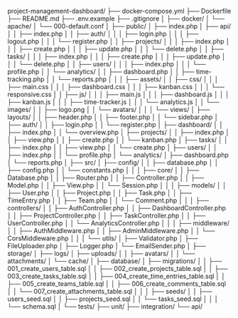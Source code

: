 project-management-dashboard/
├── docker-compose.yml
├── Dockerfile
├── README.md
├── .env.example
├── .gitignore
│
├── docker/
│   └── apache/
│       └── 000-default.conf
│
├── public/
│   ├── index.php
│   ├── api/
│   │   ├── index.php
│   │   ├── auth/
│   │   │   ├── login.php
│   │   │   ├── logout.php
│   │   │   └── register.php
│   │   ├── projects/
│   │   │   ├── index.php
│   │   │   ├── create.php
│   │   │   ├── update.php
│   │   │   └── delete.php
│   │   ├── tasks/
│   │   │   ├── index.php
│   │   │   ├── create.php
│   │   │   ├── update.php
│   │   │   └── delete.php
│   │   ├── users/
│   │   │   ├── index.php
│   │   │   └── profile.php
│   │   └── analytics/
│   │       ├── dashboard.php
│   │       ├── time-tracking.php
│   │       └── reports.php
│   │
│   ├── assets/
│   │   ├── css/
│   │   │   ├── main.css
│   │   │   ├── dashboard.css
│   │   │   ├── kanban.css
│   │   │   └── responsive.css
│   │   ├── js/
│   │   │   ├── main.js
│   │   │   ├── dashboard.js
│   │   │   ├── kanban.js
│   │   │   ├── time-tracker.js
│   │   │   └── analytics.js
│   │   └── images/
│   │       ├── logo.png
│   │       └── avatars/
│   │
│   └── views/
│       ├── layouts/
│       │   ├── header.php
│       │   ├── footer.php
│       │   └── sidebar.php
│       ├── auth/
│       │   ├── login.php
│       │   └── register.php
│       ├── dashboard/
│       │   ├── index.php
│       │   └── overview.php
│       ├── projects/
│       │   ├── index.php
│       │   ├── view.php
│       │   ├── create.php
│       │   └── kanban.php
│       ├── tasks/
│       │   ├── index.php
│       │   ├── view.php
│       │   └── create.php
│       ├── users/
│       │   ├── index.php
│       │   └── profile.php
│       └── analytics/
│           ├── dashboard.php
│           └── reports.php
│
├── src/
│   ├── config/
│   │   ├── database.php
│   │   ├── config.php
│   │   └── constants.php
│   │
│   ├── core/
│   │   ├── Database.php
│   │   ├── Router.php
│   │   ├── Controller.php
│   │   ├── Model.php
│   │   ├── View.php
│   │   └── Session.php
│   │
│   ├── models/
│   │   ├── User.php
│   │   ├── Project.php
│   │   ├── Task.php
│   │   ├── TimeEntry.php
│   │   ├── Team.php
│   │   └── Comment.php
│   │
│   ├── controllers/
│   │   ├── AuthController.php
│   │   ├── DashboardController.php
│   │   ├── ProjectController.php
│   │   ├── TaskController.php
│   │   ├── UserController.php
│   │   └── AnalyticsController.php
│   │
│   ├── middleware/
│   │   ├── AuthMiddleware.php
│   │   ├── AdminMiddleware.php
│   │   └── CorsMiddleware.php
│   │
│   └── utils/
│       ├── Validator.php
│       ├── FileUploader.php
│       ├── Logger.php
│       └── EmailSender.php
│
├── storage/
│   ├── logs/
│   ├── uploads/
│   │   ├── avatars/
│   │   └── attachments/
│   └── cache/
│
├── database/
│   ├── migrations/
│   │   ├── 001_create_users_table.sql
│   │   ├── 002_create_projects_table.sql
│   │   ├── 003_create_tasks_table.sql
│   │   ├── 004_create_time_entries_table.sql
│   │   ├── 005_create_teams_table.sql
│   │   ├── 006_create_comments_table.sql
│   │   └── 007_create_attachments_table.sql
│   │
│   ├── seeds/
│   │   ├── users_seed.sql
│   │   ├── projects_seed.sql
│   │   └── tasks_seed.sql
│   │
│   └── schema.sql
│
└── tests/
    ├── unit/
    ├── integration/
    └── api/